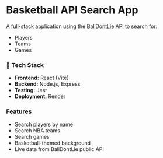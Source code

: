 # Basketball API Search App

A full-stack application using the BallDontLie API to search for:
- Players
- Teams
- Games

### 🚀 Tech Stack
- **Frontend:** React (Vite)
- **Backend:** Node.js, Express
- **Testing:** Jest
- **Deployment:** Render

### Features
- Search players by name
- Search NBA teams
- Search games
- Basketball-themed background
- Live data from BallDontLie public API
